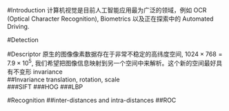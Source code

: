 #Introduction
计算机视觉是目前人工智能应用最为广泛的领域，例如 OCR (Optical Character Recognition), Biometrics 以及正在探索中的 Automated Driving.

#Detection


#Descriptor
原生的图像像素数据存在于非常不稳定的高纬度空间, $1024\times768=7.9\times10^5$, 我们希望把图像信息映射到另一个空间中来解析。这个新的空间最好具有不变形 invariance  
##Invariance
translation, rotation, scale  
###SIFT
###HOG
###LBP

#Recognition 
##inter-distances and intra-distances
##ROC

































































































































































































































































































































































































































































































 

























































































































































